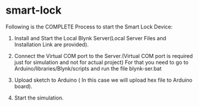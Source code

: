# smart-lock
Following is the COMPLETE Process to start the Smart Lock Device:

1.	Install and Start the Local Blynk Server(Local Server Files and Installation Link are provided).

2.	Connect the Virtual COM port to the Server.(Virtual COM port is required just for simulation and
	not for actual project)
	For that you need to go to Arduino/libraries/Blynk/scripts
	and run the file blynk-ser.bat

3.	Upload sketch to Arduino ( In this case we will upload hex file to Arduino board).

4.	Start the simulation.
